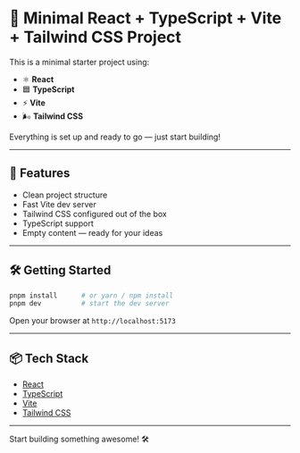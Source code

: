 # 🚀 Minimal React + TypeScript + Vite + Tailwind CSS Project

This is a minimal starter project using:

- ⚛️ **React**
- 🟦 **TypeScript**
- ⚡ **Vite**
- 🌬️ **Tailwind CSS**

Everything is set up and ready to go — just start building!

---

## 📁 Features

- Clean project structure
- Fast Vite dev server
- Tailwind CSS configured out of the box
- TypeScript support
- Empty content — ready for your ideas

---

## 🛠️ Getting Started

```bash
pnpm install      # or yarn / npm install
pnpm dev          # start the dev server
```

Open your browser at `http://localhost:5173`

---

## 📦 Tech Stack

- [React](https://reactjs.org/)
- [TypeScript](https://www.typescriptlang.org/)
- [Vite](https://vitejs.dev/)
- [Tailwind CSS](https://tailwindcss.com/)

---

Start building something awesome! 🛠️
